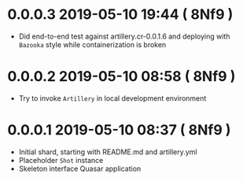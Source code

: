 # 0.0.0.3   2019-05-10 19:44 ( 8Nf9 )
- Did end-to-end test against artillery.cr-0.0.1.6 and deploying with `Bazooka` style while containerization is broken

# 0.0.0.2   2019-05-10 08:58 ( 8Nf9 )

- Try to invoke `Artillery` in local development environment

# 0.0.0.1   2019-05-10 08:37 ( 8Nf9 )

- Initial shard, starting with README.md and artillery.yml
- Placeholder `Shot` instance
- Skeleton interface Quasar application